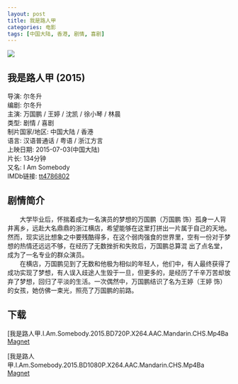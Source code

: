 ```yaml
---
layout: post
title: 我是路人甲
categories: 电影
tags: [中国大陆, 香港, 剧情, 喜剧]
---
```


[![](http://i12.tietuku.cn/ddebe9620fae15a1t.jpg)](http://i12.tietuku.cn/ddebe9620fae15a1.jpg)

## 我是路人甲 (2015)
导演: 尔冬升  
编剧: 尔冬升  
主演: 万国鹏 / 王婷 / 沈凯 / 徐小琴 / 林晨  
类型: 剧情 / 喜剧  
制片国家/地区: 中国大陆 / 香港  
语言: 汉语普通话 / 粤语 / 浙江方言  
上映日期: 2015-07-03(中国大陆)  
片长: 134分钟  
又名: I Am Somebody  
IMDb链接: [tt4786802](http://www.imdb.com/title/tt4786802)

## 剧情简介
　　大学毕业后，怀揣着成为一名演员的梦想的万国鹏（万国鹏 饰）孤身一人背井离乡，远赴大名鼎鼎的浙江横店，希望能够在这里打拼出一片属于自己的天地。然而，现实远比想象之中要残酷得多，在这个弱肉强食的世界里，空有一份对于梦想的热情还远远不够，在经历了无数挫折和失败后，万国鹏总算混 出了点名堂，成为了一名专业的群众演员。  
　　在横店，万国鹏见到了无数和他极为相似的年轻人，他们中，有人最终获得了成功实现了梦想，有人误入歧途人生毁于一旦，但更多的，是经历了千辛万苦却放弃了梦想，回归了平淡的生活。一次偶然中，万国鹏结识了名为王婷（王婷 饰）的女孩，她仿佛一束光，照亮了万国鹏的前路。

## 下载
[我是路人甲.I.Am.Somebody.2015.BD720P.X264.AAC.Mandarin.CHS.Mp4Ba  
[Magnet](magnet:?xt=urn:btih:7318b3547aeefb96c714a12cb3ca2e3156220f67)

[我是路人甲.I.Am.Somebody.2015.BD1080P.X264.AAC.Mandarin.CHS.Mp4Ba  
[Magnet](magnet:?xt=urn:btih:6256ef33cf345424497114285231fccb787985ed)
